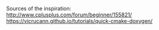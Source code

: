 Sources of the inspiration:
http://www.cplusplus.com/forum/beginner/155821/
https://vicrucann.github.io/tutorials/quick-cmake-doxygen/

